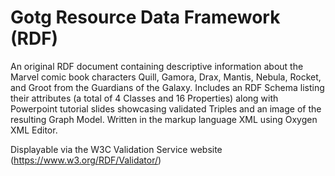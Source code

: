 # Gotg Resource Data Framework (RDF)
An original RDF document containing descriptive information about the Marvel comic book characters Quill, Gamora, Drax, Mantis, Nebula, Rocket, and Groot from the Guardians of the Galaxy. Includes an RDF Schema listing their attributes (a total of 4 Classes and 16 Properties) along with Powerpoint tutorial slides showcasing validated Triples and an image of the resulting Graph Model. Written in the markup language XML using Oxygen XML Editor. 

Displayable via the W3C Validation Service website (https://www.w3.org/RDF/Validator/)
